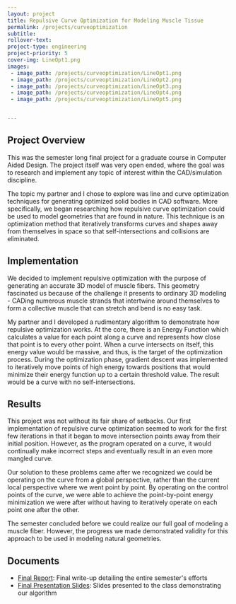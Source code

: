 ```yaml
---
layout: project
title: Repulsive Curve Optimization for Modeling Muscle Tissue
permalink: /projects/curveoptimization
subtitle:
rollover-text:
project-type: engineering
project-priority: 5
cover-img: LineOpt1.png
images:
 - image_path: /projects/curveoptimization/LineOpt1.png
 - image_path: /projects/curveoptimization/LineOpt2.png
 - image_path: /projects/curveoptimization/LineOpt3.png
 - image_path: /projects/curveoptimization/LineOpt4.png
 - image_path: /projects/curveoptimization/LineOpt5.png


---
```


## Project Overview
This was the semester long final project for a graduate course in Computer Aided Design. The project itself was very open ended, where the goal was to research and implement any topic of interest within the CAD/simulation discipline.

The topic my partner and I chose to explore was line and curve optimization techniques for generating optimized solid bodies in CAD software. More specifically, we began researching how repulsive curve optimization could be used to model geometries that are found in nature. This technique is an optimization method that iteratively transforms curves and shapes away from themselves in space so that self-intersections and collisions are eliminated.

## Implementation
We decided to implement repulsive optimization with the purpose of generating an accurate 3D model of muscle fibers. This geometry fascinated us because of the challenge it presents to ordinary 3D modeling - CADing numerous muscle strands that intertwine around themselves to form a collective muscle that can stretch and bend is no easy task.

My partner and I developed a rudimentary algorithm to demonstrate how repulsive optimization works. At the core, there is an Energy Function which calculates a value for each point along a curve and represents how close that point is to every other point. When a curve intersects on itself, this energy value would be massive, and thus, is the target of the optimization process. During the optimization phase, gradient descent was implemented to iteratively move points of high energy towards positions that would minimize their energy function up to a certain threshold value. The result would be a curve with no self-intersections.

## Results

This project was not without its fair share of setbacks. Our first implementation of repulsive curve optimization seemed to work for the first few iterations in that it began to move intersection points away from their initial position. However, as the program operated on a curve, it would continually make incorrect steps and eventually result in an even more mangled curve.

Our solution to these problems came after we recognized we could be operating on the curve from a global perspective, rather than the current local perspective where we went point by point. By operating on the control points of the curve, we were able to achieve the point-by-point energy minimization we were after without having to iteratively operate on each point one after the other.

The semester concluded before we could realize our full goal of modeling a muscle fiber. However, the progress we made demonstrated validity for this approach to be used in modeling natural geometries.

## Documents

* [Final Report](/projects/curveoptimization/FinalReport.pdf): Final write-up detailing the entire semester's efforts
* [Final Presentation Slides](/projects/curveoptimization/FinalPres.pdf): Slides presented to the class demonstrating our algorithm



